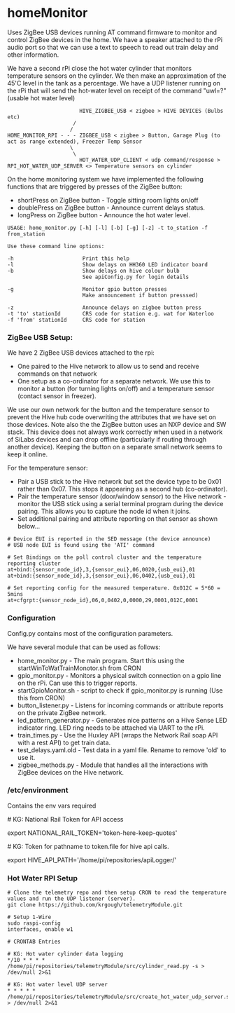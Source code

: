 # homeMonitor

Uses ZigBee USB devices running AT command firmware to monitor and control ZigBee devices in the home. We have a speaker attached to the rPi audio port so that we can use a text to speech to read out train delay and other information.

We have a second rPi close the hot water cylinder that monitors temperature sensors on the cylinder. We then make an approximation of the 45'C level in the tank as a percentage. We have a UDP listener running on the rPi that will send the hot-water level on receipt of the command "uwl=?" (usable hot water level)

```
                       HIVE_ZIGBEE_USB < zigbee > HIVE DEVICES (Bulbs etc)
                     /
                    /
HOME_MONITOR_RPI - - - ZIGBEE_USB < zigbee > Button, Garage Plug (to act as range extended), Freezer Temp Sensor
                    \
                     \
                       HOT_WATER_UDP_CLIENT < udp command/response > RPI_HOT_WATER_UDP_SERVER <> Temperature sensors on cylinder
```

On the home monitoring system we have implemented the following functions that are triggered by presses of the ZigBee button:

*   shortPress on ZigBee button - Toggle sitting room lights on/off
*   doublePress on ZigBee button - Announce current delays status.
*   longPress on ZigBee button - Announce the hot water level.

```
USAGE: home_monitor.py [-h] [-l] [-b] [-g] [-z] -t to_station -f from_station

Use these command line options:

-h                      Print this help
-l                      Show delays on HH360 LED indicator board
-b                      Show delays on hive colour bulb
                        See apiConfig.py for login details

-g                      Monitor gpio button presses
                        Make announcement if button presssed)

-z                      Announce delays on zigbee button press
-t 'to' stationId       CRS code for station e.g. wat for Waterloo
-f 'from' stationId     CRS code for station
```

### ZigBee USB Setup:

We have 2 ZigBee USB devices attached to the rpi:

*   One paired to the Hive network to allow us to send and receive commands on that network
*   One setup as a co-ordinator for a separate network. We use this to monitor a button (for turning lights on/off) and a temperature sensor (contact sensor in freezer).

We use our own network for the button and the temperature sensor to prevent the Hive hub code overwriting the attributes that we have set on those devices. Note also the the ZigBee button uses an NXP device and SW stack. This device does not always work correctly when used in a network of SiLabs devices and can drop offline (particularly if routing through another device). Keeping the button on a separate small network seems to keep it online.

For the temperature sensor:

*   Pair a USB stick to the Hive network but set the device type to be 0x01 rather than 0x07. This stops it appearing as a second hub (co-ordinator).
*   Pair the temperature sensor (door/window sensor) to the Hive network - monitor the USB stick using a serial terminal program during the device pairing. This allows you to capture the node id when it joins.
*   Set additional pairing and attribute reporting on that sensor as shown below...

```
# Device EUI is reported in the SED message (the device announce)
# USB node EUI is found using the 'ATI' command

# Set Bindings on the poll control cluster and the temperature reporting cluster
at+bind:{sensor_node_id},3,{sensor_eui},06,0020,{usb_eui},01
at+bind:{sensor_node_id},3,{sensor_eui},06,0402,{usb_eui},01

# Set reporting config for the measured temperature. 0x012C = 5*60 = 5mins
at+cfgrpt:{sensor_node_id},06,0,0402,0,0000,29,0001,012C,0001
```

### Configuration

Config.py contains most of the configuration parameters.

We have several module that can be used as follows:

*   home\_monitor.py - The main program. Start this using the startWinToWatTrainMonotor.sh from CRON
*   gpio\_monitor.py - Monitors a physical switch connection on a gpio line on the rPi. Can use this to trigger reports.
*   startGpioMonitor.sh - script to check if gpio\_monitor.py is running (Use this from CRON)
*   button\_listener.py - Listens for incoming commands or attribute reports on the private ZigBee network.
*   led\_pattern\_generator.py - Generates nice patterns on a Hive Sense LED indicator ring. LED ring needs to be attached via UART to the rPi.
*   train\_times.py - Use the Huxley API (wraps the Network Rail soap API with a rest API) to get train data.
*   test\_delays.yaml.old - Test data in a yaml file. Rename to remove 'old' to use it.
*   zigbee\_methods.py - Module that handles all the interactions with ZigBee devices on the Hive network.

### /etc/environment

Contains the env vars required

\# KG: National Rail Token for API access

export NATIONAL\_RAIL\_TOKEN='token-here-keep-quotes'

\# KG: Token for pathname to token.file for hive api calls.

export HIVE\_API\_PATH='/home/pi/repositories/apiLogger/'

### Hot Water RPI Setup

```
# Clone the telemetry repo and then setup CRON to read the temperature values and run the UDP listener (server).
git clone https://github.com/krgough/telemetryModule.git

# Setup 1-Wire
sudo raspi-config
interfaces, enable w1

# CRONTAB Entries

# KG: Hot water cylinder data logging
*/10 * * * * /home/pi/repositories/telemetryModule/src/cylinder_read.py -s > /dev/null 2>&1

# KG: Hot water level UDP server
* * * * * /home/pi/repositories/telemetryModule/src/create_hot_water_udp_server.sh > /dev/null 2>&1
```
